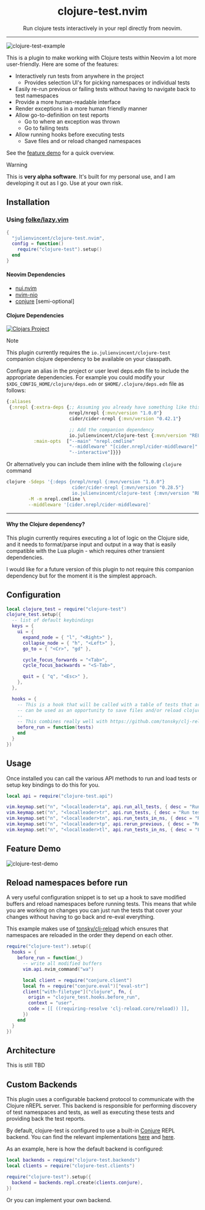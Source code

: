 <div align="center">
  <h1>clojure-test.nvim</h1>
</div>

<div align="center">
  <p>
    Run clojure tests interactively in your repl directly from neovim.
  </p>
</div>

---

![clojure-test-example](https://github.com/user-attachments/assets/231b8ff4-9402-4f22-b313-7c7b21fe6ae3)

This is a plugin to make working with Clojure tests within Neovim a lot more user-friendly. Here are some of the
features:

+ Interactively run tests from anywhere in the project
  + Provides selection UI's for picking namespaces or individual tests
+ Easily re-run previous or failing tests without having to navigate back to test namespaces
+ Provide a more human-readable interface
+ Render exceptions in a more human friendly manner
+ Allow go-to-definition on test reports
  + Go to where an exception was thrown
  + Go to failing tests
+ Allow running hooks before executing tests
  + Save files and or reload changed namespaces

See the [feature demo](#feature-demo) for a quick overview.

> [!WARNING]
>
> This is **very alpha software**. It's built for my personal use, and I am developing it out as I go. Use at your own
> risk.

## Installation

### Using [folke/lazy.vim](https://github.com/folke/lazy.nvim)

```lua
{
  "julienvincent/clojure-test.nvim",
  config = function()
    require("clojure-test").setup()
  end
}
```

#### Neovim Dependencies

+ [nui.nvim](https://github.com/MunifTanjim/nui.nvim)
+ [nvim-nio](https://github.com/nvim-neotest/nvim-nio)
+ [conjure](https://github.com/olical/conjure) [semi-optional]

#### Clojure Dependencies

[![Clojars Project](https://img.shields.io/clojars/v/io.julienvincent/clojure-test.svg)](https://clojars.org/io.julienvincent/clojure-test)

> [!NOTE]
>
> This plugin currently requires the `io.julienvincent/clojure-test` companion clojure dependency to be available on
> your classpath.

Configure an alias in the project or user level deps.edn file to include the appropriate dependencies. For example you
could modify your `$XDG_CONFIG_HOME/clojure/deps.edn` or `$HOME/.clojure/deps.edn` file as follows:

```clojure
{:aliases
 {:nrepl {:extra-deps {;; Assuming you already have something like this
                       nrepl/nrepl {:mvn/version "1.0.0"}
                       cider/cider-nrepl {:mvn/version "0.42.1"}

                       ;; Add the companion dependency
                       io.julienvincent/clojure-test {:mvn/version "RELEASE"}}
          :main-opts  ["--main" "nrepl.cmdline"
                       "--middleware" "[cider.nrepl/cider-middleware]"
                       "--interactive"]}}}
```

Or alternatively you can include them inline with the following `clojure` command

```bash
clojure -Sdeps '{:deps {nrepl/nrepl {:mvn/version "1.0.0"}
                        cider/cider-nrepl {:mvn/version "0.28.5"}
                        io.julienvincent/clojure-test {:mvn/version "RELEASE"}}}' \
        -M -m nrepl.cmdline \
        --middleware '[cider.nrepl/cider-middleware]'
```

---

#### Why the Clojure dependency?

This plugin currently requires executing a lot of logic on the Clojure side, and it needs to format/parse input and
output in a way that is easily compatible with the Lua plugin - which requires other transient dependencies.

I would like for a future version of this plugin to not require this companion dependency but for the moment it is the
simplest approach.

## Configuration

```lua
local clojure_test = require("clojure-test")
clojure_test.setup({
  -- list of default keybindings
  keys = {
    ui = {
      expand_node = { "l", "<Right>" },
      collapse_node = { "h", "<Left>" },
      go_to = { "<Cr>", "gd" },

      cycle_focus_forwards = "<Tab>",
      cycle_focus_backwards = "<S-Tab>",

      quit = { "q", "<Esc>" },
    },
  },

  hooks = {
    -- This is a hook that will be called with a table of tests that are about to be run. This
    -- can be used as an opportunity to save files and/or reload clojure namespaces.
    --
    -- This combines really well with https://github.com/tonsky/clj-reload
    before_run = function(tests)
    end
  }
})
```

## Usage

Once installed you can call the various API methods to run and load tests or setup key bindings to do this for you.

```lua
local api = require("clojure-test.api")

vim.keymap.set("n", "<localleader>ta", api.run_all_tests, { desc = "Run all tests" })
vim.keymap.set("n", "<localleader>tr", api.run_tests, { desc = "Run tests" })
vim.keymap.set("n", "<localleader>tn", api.run_tests_in_ns, { desc = "Run tests in a namespace" })
vim.keymap.set("n", "<localleader>tp", api.rerun_previous, { desc = "Rerun the most recently run tests" })
vim.keymap.set("n", "<localleader>tl", api.run_tests_in_ns, { desc = "Find and load test namespaces in classpath" })
```

## Feature Demo

![clojure-test-demo](https://github.com/user-attachments/assets/d54338b6-de25-4b10-a613-2ec9ee4b984b)

## Reload namespaces before run

A very useful configuration snippet is to set up a hook to save modified buffers and reload namespaces before running
tests. This means that while you are working on changes you can just run the tests that cover your changes without
having to go back and re-eval everything.

This example makes use of [tonsky/clj-reload](https://github.com/tonsky/clj-reload) which ensures that namespaces are
reloaded in the order they depend on each other.

```lua
require("clojure-test").setup({
  hooks = {
    before_run = function(_)
      -- write all modified buffers
      vim.api.nvim_command("wa")

      local client = require("conjure.client")
      local fn = require("conjure.eval")["eval-str"]
      client["with-filetype"]("clojure", fn, {
        origin = "clojure_test.hooks.before_run",
        context = "user",
        code = [[ ((requiring-resolve 'clj-reload.core/reload)) ]],
      })
    end
  }
})
```

## Architecture

This is still TBD

## Custom Backends

This plugin uses a configurable backend protocol to communicate with the Clojure nREPL server. This backend is
responsible for performing discovery of test namespaces and tests, as well as executing these tests and providing back
the test reports.

By default, clojure-test is configured to use a built-in [Conjure](https://github.com/olical/conjure) REPL backend. You
can find the relevant implementations
[here](https://github.com/julienvincent/clojure-test.nvim/blob/master/lua/clojure-test/backends/repl.lua) and
[here](https://github.com/julienvincent/clojure-test.nvim/blob/master/lua/clojure-test/clients/conjure.lua).

As an example, here is how the default backend is configured:

```lua
local backends = require("clojure-test.backends")
local clients = require("clojure-test.clients")

require("clojure-test").setup({
  backend = backends.repl.create(clients.conjure),
})
```

Or you can implement your own backend.
